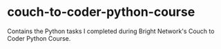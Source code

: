 # couch-to-coder-python-course
Contains the Python tasks I completed during Bright Network's Couch to Coder Python Course.
